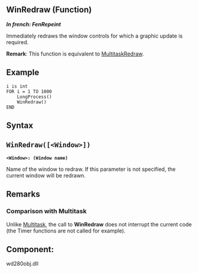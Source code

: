 


## WinRedraw (Function)

***In french: FenRepeint***



<a name="XUse"></a>
<a name="Use"></a>
<a name="description"></a>
Immediately redraws the window controls for which a graphic update is required.

**Remark**: This function is equivalent to [MultitaskRedraw](../WDLang1/3038004.md).








<a name="Example1"></a>
<a name="sample_code"></a>

## Example


```wl
i is int 
FOR i = 1 TO 1000
	LongProcess()
	WinRedraw()
END
```

<a name="XSYNTAX"></a>
<a name="SYNTAX1"></a>

## Syntax

`WinRedraw([<Window>])`
---

**`<Window>: (Window name)`**

Name of the window to redraw.
If this parameter is not specified, the current window will be redrawn.  



<a name="NOTE0"></a>
<a name="NOTE0_1"></a>

## Remarks


### Comparison with Multitask
<a name="comparison_with_multitask_ELTPARAGRAPHE000088"></a>

Unlike [Multitask](../WDLang1/3015004.md), the call to **WinRedraw** does not interrupt the current code (the Timer functions are not called for example).

<a name="XComponent"></a>

## Component:
wd280obj.dll
